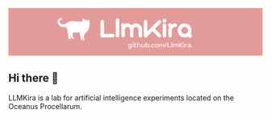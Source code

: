 ![cover](https://github.com/LlmKira/.github/blob/main/long_cover.png?raw=True)
## Hi there 👋

LLMKira is a lab for artificial intelligence experiments located on the Oceanus Procellarum.

